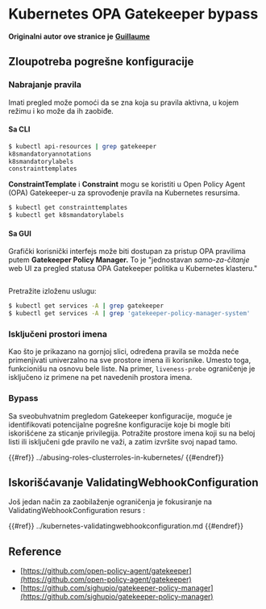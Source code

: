 # Kubernetes OPA Gatekeeper bypass

**Originalni autor ove stranice je** [**Guillaume**](https://www.linkedin.com/in/guillaume-chapela-ab4b9a196)

## Zloupotreba pogrešne konfiguracije

### Nabrajanje pravila

Imati pregled može pomoći da se zna koja su pravila aktivna, u kojem režimu i ko može da ih zaobiđe.

#### Sa CLI
```bash
$ kubectl api-resources | grep gatekeeper
k8smandatoryannotations                                                             constraints.gatekeeper.sh/v1beta1                  false        K8sMandatoryAnnotations
k8smandatorylabels                                                                  constraints.gatekeeper.sh/v1beta1                  false        K8sMandatoryLabel
constrainttemplates                                                                 templates.gatekeeper.sh/v1                         false        ConstraintTemplate
```
**ConstraintTemplate** i **Constraint** mogu se koristiti u Open Policy Agent (OPA) Gatekeeper-u za sprovođenje pravila na Kubernetes resursima.
```bash
$ kubectl get constrainttemplates
$ kubectl get k8smandatorylabels
```
#### Sa GUI

Grafički korisnički interfejs može biti dostupan za pristup OPA pravilima putem **Gatekeeper Policy Manager.** To je "jednostavan _samo-za-čitanje_ web UI za pregled statusa OPA Gatekeeper politika u Kubernetes klasteru."

<figure><img src="../../../images/05-constraints.png" alt=""><figcaption></figcaption></figure>

Pretražite izloženu uslugu:
```bash
$ kubectl get services -A | grep gatekeeper
$ kubectl get services -A | grep 'gatekeeper-policy-manager-system'
```
### Isključeni prostori imena

Kao što je prikazano na gornjoj slici, određena pravila se možda neće primenjivati univerzalno na sve prostore imena ili korisnike. Umesto toga, funkcionišu na osnovu bele liste. Na primer, `liveness-probe` ograničenje je isključeno iz primene na pet navedenih prostora imena.

### Bypass

Sa sveobuhvatnim pregledom Gatekeeper konfiguracije, moguće je identifikovati potencijalne pogrešne konfiguracije koje bi mogle biti iskorišćene za sticanje privilegija. Potražite prostore imena koji su na beloj listi ili isključeni gde pravilo ne važi, a zatim izvršite svoj napad tamo.

{{#ref}}
../abusing-roles-clusterroles-in-kubernetes/
{{#endref}}

## Iskorišćavanje ValidatingWebhookConfiguration

Još jedan način za zaobilaženje ograničenja je fokusiranje na ValidatingWebhookConfiguration resurs :&#x20;

{{#ref}}
../kubernetes-validatingwebhookconfiguration.md
{{#endref}}

## Reference

- [https://github.com/open-policy-agent/gatekeeper](https://github.com/open-policy-agent/gatekeeper)
- [https://github.com/sighupio/gatekeeper-policy-manager](https://github.com/sighupio/gatekeeper-policy-manager)
